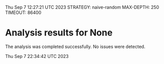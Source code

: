 Thu Sep  7 12:27:21 UTC 2023
STRATEGY: naive-random
MAX-DEPTH: 250
TIMEOUT: 86400
# Analysis results for None
The analysis was completed successfully. No issues were detected.

Thu Sep  7 22:34:42 UTC 2023

